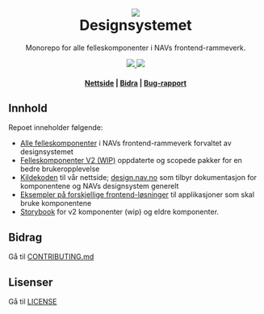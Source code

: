 <h1 align="center">
    <img src="https://www.nav.no/_/asset/no.nav.navno:1575554845/img/navno/logo.svg" />
    <br/>Designsystemet
</h1>

<div align="center">
    <p>
        Monorepo for alle felleskomponenter i NAVs frontend-rammeverk.
    </p>
    <p>
      <a href="https://github.com/navikt/nav-frontend-moduler/pulls">
          <img src="https://img.shields.io/badge/PRs-welcome-green.svg" />
      </a>
         <img src="https://github.com/navikt/nav-frontend-moduler/workflows/Build,%20test%20and%20maybe%20publish/badge.svg" />
    </p>
    <h4><a href="https://design.nav.no">Nettside</a> | <a href="https://github.com/navikt/nav-frontend-moduler/blob/master/CONTRIBUTING.md">Bidra</a> | <a href="https://github.com/navikt/nav-frontend-moduler/issues">Bug-rapport</a>
</div>

## Innhold

Repoet inneholder følgende:

- [Alle felleskomponenter](https://github.com/navikt/nav-frontend-moduler/tree/master/packages/) i NAVs frontend-rammeverk forvaltet av designsystemet
- [Felleskomponenter V2 (WIP)](https://github.com/navikt/nav-frontend-moduler/tree/master/@navikt/) oppdaterte og scopede pakker for en bedre brukeropplevelse
- [Kildekoden](https://github.com/navikt/nav-frontend-moduler/tree/master/website) til vår nettside; [design.nav.no](https://design.nav.no) som tilbyr dokumentasjon for komponentene og NAVs designsystem generelt
- [Eksempler på forskjellige frontend-løsninger](https://github.com/navikt/nav-frontend-moduler/tree/master/examples) til applikasjoner som skal bruke komponentene
- [Storybook](https://navikt.github.io/Designsystemet/?path=/story/ds-react-kom-i-gang--page) for v2 komponenter (wip) og eldre komponenter.

## Bidrag

Gå til [CONTRIBUTING.md](https://github.com/navikt/nav-frontend-moduler/blob/master/CONTRIBUTING.md)

## Lisenser

Gå til [LICENSE](https://github.com/navikt/nav-frontend-moduler/blob/master/LICENSE)
